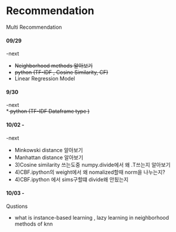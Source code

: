 # Recommendation
Multi Recommendation 

#### 09/29  <br>
-next        <br>
* <s>Neighborhood methods 알아보기</s> <br>
* <s>python (TF-IDF , Cosine Similarity, CF)</s> <br>
* Linear Regression Model <br>


 

#### 9/30 
-next        <br>
*<s> python (TF-IDF Dataframe type )</s> <br>

#### 10/02 - 
-next
* Minkowski distance 알아보기
* Manhattan distance 알아보기
* 3)Cosine similarity 쓰는도중 numpy.divide에서 왜 .T쓰는지 알아보기 
* 4)CBF.ipython의 weight에서 왜 nomalized할때 norm을 나누는지?
* 4)CBF.ipython 에서 sims구할떄 divide왜 안됬는지 

#### 10/03 - 
Qustions
* what is instance-based learning , lazy learning in neighborhood methods of knn

